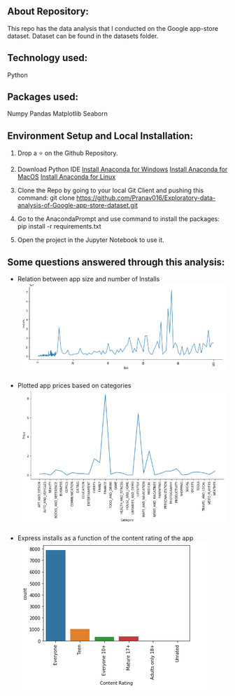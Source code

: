 ## About Repository:
This repo has the data analysis that I conducted on the Google app-store dataset. Dataset can be found in the datasets folder.

## Technology used:
Python

## Packages used:
Numpy
Pandas
Matplotlib
Seaborn

## Environment Setup and Local Installation:
1. Drop a :star: on the Github Repository.

1. Download Python IDE
	[Install Anaconda for Windows](https://docs.anaconda.com/anaconda/install/windows/)
	[Install Anaconda for MacOS](https://docs.anaconda.com/anaconda/install/mac-os/)
	[Install Anaconda for Linux](https://docs.anaconda.com/anaconda/install/linux/)

1. Clone the Repo by going to your local Git Client and pushing this command:
	git clone https://github.com/Pranav016/Exploratory-data-analysis-of-Google-app-store-dataset.git

1. Go to the AnacondaPrompt and use command to install the packages:
	pip install -r requirements.txt

1. Open the project in the Jupyter Notebook to use it.

## Some questions answered through this analysis:

* Relation between app size and number of Installs
![Plot1](/plots/plot1.png)

* Plotted app prices based on categories
![Plot2](/plots/plot2.png)

* Express installs as a function of the content rating of the app
![Plot3](/plots/plot3.png)